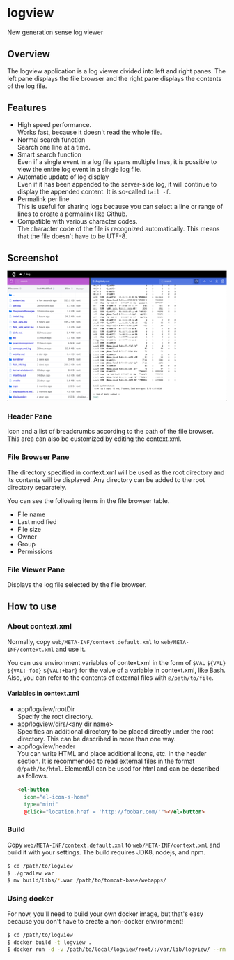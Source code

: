 # logview
New generation sense log viewer

## Overview
The logview application is a log viewer divided into left and right panes.
The left pane displays the file browser and the right pane displays the contents of the log file.

## Features
- High speed performance.  
  Works fast, because it doesn't read the whole file.
- Normal search function  
  Search one line at a time.
- Smart search function  
  Even if a single event in a log file spans multiple lines, it is possible to view the entire log event in a single log file.
- Automatic update of log display  
  Even if it has been appended to the server-side log, it will continue to display the appended content. It is so-called `tail -f`.
- Permalink per line  
  This is useful for sharing logs because you can select a line or range of lines to create a permalink like Github.
- Compatible with various character codes.  
  The character code of the file is recognized automatically. This means that the file doesn't have to be UTF-8.

## Screenshot

![screenshot](https://raw.githubusercontent.com/piclane/logview/master/doc/screenshot.png)

### Header Pane
Icon and a list of breadcrumbs according to the path of the file browser.
This area can also be customized by editing the context.xml.

### File Browser Pane
The directory specified in context.xml will be used as the root directory and its contents will be displayed.
Any directory can be added to the root directory separately.

You can see the following items in the file browser table.
- File name
- Last modified
- File size
- Owner
- Group
- Permissions

### File Viewer Pane
Displays the log file selected by the file browser.

## How to use

### About context.xml

Normally, copy `web/META-INF/context.default.xml` to `web/META-INF/context.xml` and use it.

You can use environment variables of context.xml in the form of `$VAL` `${VAL}` `${VAL:-foo}` `${VAL:+bar}` for the value of a variable in context.xml, like Bash.
Also, you can refer to the contents of external files with `@/path/to/file`.

#### Variables in context.xml
- app/logview/rootDir  
  Specify the root directory.
- app/logview/dirs/&lt;any dir name&gt;  
  Specifies an additional directory to be placed directly under the root directory.
  This can be described in more than one way.
- app/logview/header  
  You can write HTML and place additional icons, etc. in the header section. It is recommended to read external files in the format `@/path/to/html`.
  ElementUI can be used for html and can be described as follows.
  ```html
  <el-button
    icon="el-icon-s-home"
    type="mini"
    @click="location.href = 'http://foobar.com/'"></el-button>
  ```

### Build

Copy `web/META-INF/context.default.xml` to `web/META-INF/context.xml` and build it with your settings.
The build requires JDK8, nodejs, and npm.

```bash
$ cd /path/to/logview
$ ./gradlew war
$ mv build/libs/*.war /path/to/tomcat-base/webapps/
```

### Using docker

For now, you'll need to build your own docker image, but that's easy because you don't have to create a non-docker environment!

```bash
$ cd /path/to/logview
$ docker build -t logview .
$ docker run -d -v /path/to/local/logview/root/:/var/lib/logview/ --rm --name logview -p 8080:8080 logview:latest
```

